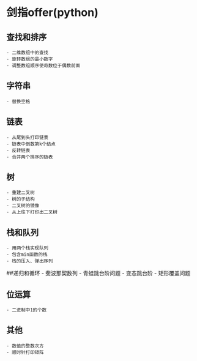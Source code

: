 # 剑指offer(python)

## 查找和排序
    - 二维数组中的查找
    - 旋转数组的最小数字
    - 调整数组顺序使奇数位于偶数前面
## 字符串
    - 替换空格
## 链表
    - 从尾到头打印链表
    - 链表中倒数第k个结点
    - 反转链表
    - 合并两个排序的链表
## 树
    - 重建二叉树
    - 树的子结构
    - 二叉树的镜像
    - 从上往下打印出二叉树
## 栈和队列
    - 用两个栈实现队列
    - 包含min函数的栈
    - 栈的压入、弹出序列
##递归和循环
    - 斐波那契数列
    - 青蛙跳台阶问题
    - 变态跳台阶
    - 矩形覆盖问题
## 位运算
    - 二进制中1的个数
## 其他
    - 数值的整数次方
    - 顺时针打印矩阵

    
    

    
